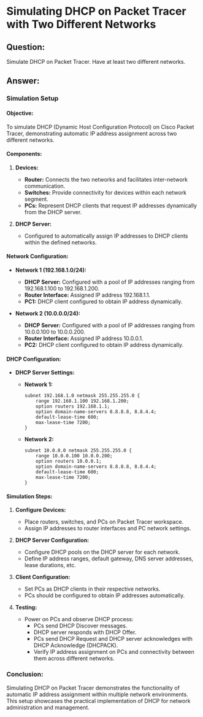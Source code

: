 # Simulating DHCP on Packet Tracer with Two Different Networks

## Question:

Simulate DHCP on Packet Tracer. Have at least two different networks.

## Answer:

### Simulation Setup

#### Objective:

To simulate DHCP (Dynamic Host Configuration Protocol) on Cisco Packet Tracer, demonstrating automatic IP address assignment across two different networks.

#### Components:

1. **Devices:**
   - **Router:** Connects the two networks and facilitates inter-network communication.
   - **Switches:** Provide connectivity for devices within each network segment.
   - **PCs:** Represent DHCP clients that request IP addresses dynamically from the DHCP server.

2. **DHCP Server:**
   - Configured to automatically assign IP addresses to DHCP clients within the defined networks.

#### Network Configuration:

- **Network 1 (192.168.1.0/24):**
  - **DHCP Server:** Configured with a pool of IP addresses ranging from 192.168.1.100 to 192.168.1.200.
  - **Router Interface:** Assigned IP address 192.168.1.1.
  - **PC1:** DHCP client configured to obtain IP address dynamically.

- **Network 2 (10.0.0.0/24):**
  - **DHCP Server:** Configured with a pool of IP addresses ranging from 10.0.0.100 to 10.0.0.200.
  - **Router Interface:** Assigned IP address 10.0.0.1.
  - **PC2:** DHCP client configured to obtain IP address dynamically.

#### DHCP Configuration:

- **DHCP Server Settings:**
  - **Network 1:**
    ```text
    subnet 192.168.1.0 netmask 255.255.255.0 {
        range 192.168.1.100 192.168.1.200;
        option routers 192.168.1.1;
        option domain-name-servers 8.8.8.8, 8.8.4.4;
        default-lease-time 600;
        max-lease-time 7200;
    }
    ```

  - **Network 2:**
    ```text
    subnet 10.0.0.0 netmask 255.255.255.0 {
        range 10.0.0.100 10.0.0.200;
        option routers 10.0.0.1;
        option domain-name-servers 8.8.8.8, 8.8.4.4;
        default-lease-time 600;
        max-lease-time 7200;
    }
    ```

#### Simulation Steps:

1. **Configure Devices:**
   - Place routers, switches, and PCs on Packet Tracer workspace.
   - Assign IP addresses to router interfaces and PC network settings.

2. **DHCP Server Configuration:**
   - Configure DHCP pools on the DHCP server for each network.
   - Define IP address ranges, default gateway, DNS server addresses, lease durations, etc.

3. **Client Configuration:**
   - Set PCs as DHCP clients in their respective networks.
   - PCs should be configured to obtain IP addresses automatically.

4. **Testing:**
   - Power on PCs and observe DHCP process:
     - PCs send DHCP Discover messages.
     - DHCP server responds with DHCP Offer.
     - PCs send DHCP Request and DHCP server acknowledges with DHCP Acknowledge (DHCPACK).
     - Verify IP address assignment on PCs and connectivity between them across different networks.

### Conclusion:

Simulating DHCP on Packet Tracer demonstrates the functionality of automatic IP address assignment within multiple network environments. This setup showcases the practical implementation of DHCP for network administration and management.

